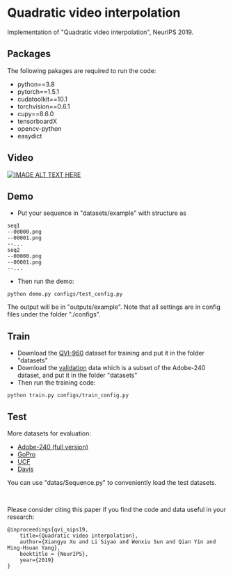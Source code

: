 # Quadratic video interpolation

Implementation of "Quadratic video interpolation", NeurIPS 2019.

## Packages
The following pakages are required to run the code:
* python==3.8
* pytorch==1.5.1
* cudatoolkit==10.1
* torchvision==0.6.1
* cupy==8.6.0
* tensorboardX
* opencv-python
* easydict

## Video
[![IMAGE ALT TEXT HERE](https://img.youtube.com/vi/vemHEbkWMAI/0.jpg)](https://www.youtube.com/watch?v=vemHEbkWMAI)


## Demo
* Put your sequence in "datasets/example" with structure as 
```
seq1
--00000.png 
--00001.png
--... 
seq2
--00000.png 
--00001.png
--... 
```

* Then run the demo:
```
python demo.py configs/test_config.py
```
The output will be in "outputs/example". Note that all settings are in config files under the folder "./configs".



## Train
* Download the [QVI-960](https://www.dropbox.com/s/4i6ff6o62sp2f69/QVI-960.zip?dl=0) dataset for training and put it in the folder "datasets"
* Download the [validation](https://www.dropbox.com/s/u50kpbj08cuucmu/Adobe240_validation.zip?dl=0) data which is a subset of the Adobe-240 dataset, and put it in the folder "datasets"
* Then run the training code:

```
python train.py configs/train_config.py
```

## Test
More datasets for evaluation:
* [Adobe-240 (full version)](https://www.google.com/url?q=https%3A%2F%2Fwww.dropbox.com%2Fs%2Fpwjbbrcyk1woqxu%2Fadobe240.zip%3Fdl%3D0&sa=D&sntz=1&usg=AFQjCNHsNzXN1lu-LohDckNdFvIcJZmv4w)
* [GoPro](https://drive.google.com/file/d/1SlURvdQsokgsoyTosAaELc4zRjQz9T2U/view)
* [UCF](https://www.google.com/url?q=https%3A%2F%2Fwww.dropbox.com%2Fs%2Fdbihqk5deobn0f7%2Fucf101_extracted.zip%3Fdl%3D0&sa=D&sntz=1&usg=AFQjCNE8CyLdENKhJf2eyFUWu6G2D1iJUQ)
* [Davis](https://www.google.com/url?q=https%3A%2F%2Fwww.dropbox.com%2Fs%2F9t6x7fi9ui0x6bt%2Fdavis-90.zip%3Fdl%3D0&sa=D&sntz=1&usg=AFQjCNG7jT-Up65GD33d1tUftjPYNdQxkg)

You can use "datas/Sequence.py" to conveniently load the test datasets.

&nbsp;
&nbsp;

Please consider citing this paper if you find the code and data useful in your research:
```
@inproceedings{qvi_nips19,
	title={Quadratic video interpolation},
	author={Xiangyu Xu and Li Siyao and Wenxiu Sun and Qian Yin and Ming-Hsuan Yang},
	booktitle = {NeurIPS},
	year={2019}
}
```

